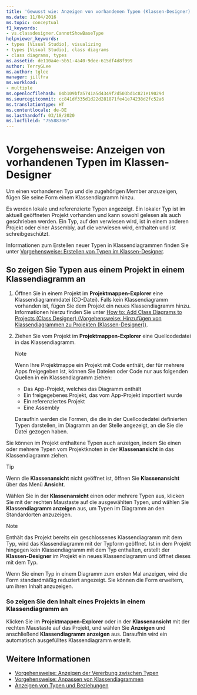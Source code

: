 ```yaml
---
title: 'Gewusst wie: Anzeigen von vorhandenen Typen (Klassen-Designer)'
ms.date: 11/04/2016
ms.topic: conceptual
f1_keywords:
- vs.classdesigner.CannotShowBaseType
helpviewer_keywords:
- types [Visual Studio], visualizing
- types [Visual Studio], class diagrams
- class diagrams, types
ms.assetid: de110a4e-5b51-4a40-9dee-615df4d8f999
author: TerryGLee
ms.author: tglee
manager: jillfra
ms.workload:
- multiple
ms.openlocfilehash: 04b109bfa5741a5d4349f2d503bd1c821e19029d
ms.sourcegitcommit: cc841df335d1d22d281871fe41e74238d2fc52a6
ms.translationtype: HT
ms.contentlocale: de-DE
ms.lasthandoff: 03/18/2020
ms.locfileid: "75588706"
---
```

# <a name="how-to-view-existing-types-in-class-designer"></a>Vorgehensweise: Anzeigen von vorhandenen Typen im Klassen-Designer

Um einen vorhandenen Typ und die zugehörigen Member anzuzeigen, fügen Sie seine Form einem Klassendiagramm hinzu.

Es werden lokale und referenzierte Typen angezeigt. Ein lokaler Typ ist im aktuell geöffneten Projekt vorhanden und kann sowohl gelesen als auch geschrieben werden. Ein Typ, auf den verwiesen wird, ist in einem anderen Projekt oder einer Assembly, auf die verwiesen wird, enthalten und ist schreibgeschützt.

Informationen zum Erstellen neuer Typen in Klassendiagrammen finden Sie unter [Vorgehensweise: Erstellen von Typen im Klassen-Designer](how-to-create-types.md).

## <a name="to-see-types-in-a-project-on-a-class-diagram"></a>So zeigen Sie Typen aus einem Projekt in einem Klassendiagramm an

1. Öffnen Sie in einem Projekt im **Projektmappen-Explorer** eine Klassendiagrammdatei (CD-Datei). Falls kein Klassendiagramm vorhanden ist, fügen Sie dem Projekt ein neues Klassendiagramm hinzu. Informationen hierzu finden Sie unter [How to: Add Class Diagrams to Projects (Class Designer) (Vorgehensweise: Hinzufügen von Klassendiagrammen zu Projekten (Klassen-Designer))](how-to-add-class-diagrams-to-projects.md).

2. Ziehen Sie vom Projekt im **Projektmappen-Explorer** eine Quellcodedatei in das Klassendiagramm.

    > [!NOTE]
    > Wenn Ihre Projektmappe ein Projekt mit Code enthält, der für mehrere Apps freigegeben ist, können Sie Dateien oder Code nur aus folgenden Quellen in ein Klassendiagramm ziehen:
    >
    > - Das App-Projekt, welches das Diagramm enthält
    > - Ein freigegebenes Projekt, das vom App-Projekt importiert wurde
    > - Ein referenziertes Projekt
    > - Eine Assembly

    Daraufhin werden die Formen, die die in der Quellcodedatei definierten Typen darstellen, im Diagramm an der Stelle angezeigt, an die Sie die Datei gezogen haben.

Sie können im Projekt enthaltene Typen auch anzeigen, indem Sie einen oder mehrere Typen vom Projektknoten in der **Klassenansicht** in das Klassendiagramm ziehen.

> [!TIP]
> Wenn die **Klassenansicht** nicht geöffnet ist, öffnen Sie **Klassenansicht** über das Menü **Ansicht**.

Wählen Sie in der **Klassenansicht** einen oder mehrere Typen aus, klicken Sie mit der rechten Maustaste auf die ausgewählten Typen, und wählen Sie **Klassendiagramm anzeigen** aus, um Typen im Diagramm an den Standardorten anzuzeigen.

> [!NOTE]
> Enthält das Projekt bereits ein geschlossenes Klassendiagramm mit dem Typ, wird das Klassendiagramm mit der Typform geöffnet. Ist in dem Projekt hingegen kein Klassendiagramm mit dem Typ enthalten, erstellt der **Klassen-Designer** im Projekt ein neues Klassendiagramm und öffnet dieses mit dem Typ.

Wenn Sie einen Typ in einem Diagramm zum ersten Mal anzeigen, wird die Form standardmäßig reduziert angezeigt. Sie können die Form erweitern, um ihren Inhalt anzuzeigen.

### <a name="to-display-the-contents-of-a-project-in-a-class-diagram"></a>So zeigen Sie den Inhalt eines Projekts in einem Klassendiagramm an

Klicken Sie im **Projektmappen-Explorer** oder in der **Klassenansicht** mit der rechten Maustaste auf das Projekt, und wählen Sie **Anzeigen** und anschließend **Klassendiagramm anzeigen** aus. Daraufhin wird ein automatisch ausgefülltes Klassendiagramm erstellt.

## <a name="see-also"></a>Weitere Informationen

- [Vorgehensweise: Anzeigen der Vererbung zwischen Typen](how-to-view-inheritance-between-types.md)
- [Vorgehensweise: Anpassen von Klassendiagrammen](how-to-customize-class-diagrams.md)
- [Anzeigen von Typen und Beziehungen](designing-and-viewing-classes-and-types.md)
